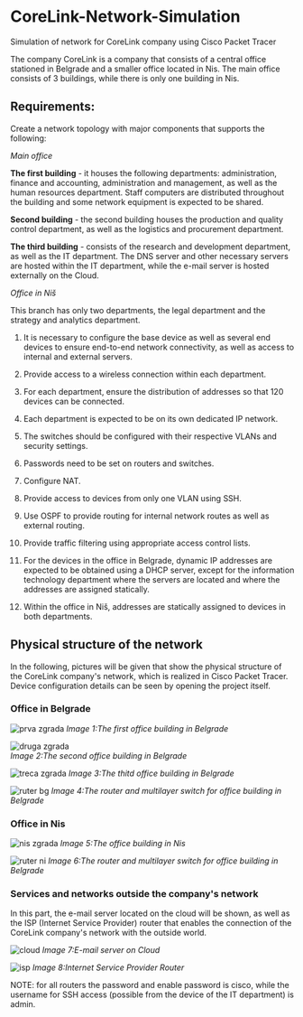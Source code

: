 # CoreLink-Network-Simulation
Simulation of network for CoreLink company using Cisco Packet Tracer

The company CoreLink is a company that consists of a central office stationed in Belgrade and a smaller office located in Nis. The main office consists of 3 buildings, while there is only one building in Nis.

## Requirements:

Create a network topology with major components that supports the following:

*Main office* 

**The first building** - it houses the following departments: administration, finance and accounting, administration and management, as well as the human resources department. Staff computers are distributed throughout the building and some network equipment is expected to be shared.

**Second building** - the second building houses the production and quality control department, as well as the logistics and procurement department.

**The third building** - consists of the research and development department, as well as the IT department. The DNS server and other necessary servers are hosted within the IT department, while the e-mail server is hosted externally on the Cloud.

*Office in Niš*

This branch has only two departments, the legal department and the strategy and analytics department.

1. It is necessary to configure the base device as well as several end devices to ensure end-to-end network connectivity, as well as access to internal and external servers.

2. Provide access to a wireless connection within each department.

3. For each department, ensure the distribution of addresses so that 120 devices can be connected.

4. Each department is expected to be on its own dedicated IP network.

5. The switches should be configured with their respective VLANs and security settings.

6. Passwords need to be set on routers and switches.
   
7. Configure NAT.

8. Provide access to devices from only one VLAN using SSH.

9. Use OSPF to provide routing for internal network routes as well as external routing.

10. Provide traffic filtering using appropriate access control lists.

11. For the devices in the office in Belgrade, dynamic IP addresses are expected to be obtained using a DHCP server, except for the information technology department where the servers are located and where the addresses 
   are assigned statically.

12.  Within the office in Niš, addresses are statically assigned to devices in both departments.

## Physical structure of the network

In the following, pictures will be given that show the physical structure of the CoreLink company's network, which is realized in Cisco Packet Tracer. Device configuration details can be seen by opening the project itself.
### Office in Belgrade
![prva zgrada](images/prvaZ.JPG)
*Image 1:The first office building in Belgrade*

![druga zgrada](images/drugaZ.JPG)                              
*Image 2:The second office building in Belgrade*   

![treca zgrada](images/trecaZ.JPG)
*Image 3:The thitd office building in Belgrade* 

![ruter bg](images/bgR.JPG)
*Image 4:The router and multilayer switch for office building in Belgrade* 

### Office in Nis
![nis zgrada](images/nisZ.JPG)
*Image 5:The office building in Nis* 

![ruter ni](images/niR.JPG)
*Image 6:The router and multilayer switch for office building in Belgrade* 

### Services and networks outside the company's network
In this part, the e-mail server located on the cloud will be shown, as well as the ISP (Internet Service Provider) router that enables the connection of the CoreLink company's network with the outside world.

![cloud](images/cloud.JPG)
*Image 7:E-mail server on Cloud* 

![isp](images/isp.JPG)
*Image 8:Internet Service Provider Router* 

NOTE: for all routers the password and enable password is cisco, while the username for SSH access (possible from the device of the IT department) is admin.
